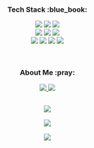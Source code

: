 <h3 align="center">
  Tech Stack :blue_book:
</h3>
<p align="center">
  <img src = "https://img.shields.io/badge/Java-ED8B00?style=for-the-badge&logo=openjdk&logoColor=white">
  <img src = "https://img.shields.io/badge/Python-3776AB?style=for-the-badge&logo=python&logoColor=white">
  <img src = "https://img.shields.io/badge/JavaScript-F7DF1E?style=for-the-badge&logo=JavaScript&logoColor=white">
  <br>
  <img src = "https://img.shields.io/badge/SpringBoot-6DB33F?style=for-the-badge&logo=Spring&logoColor=white">
  <img src = "https://img.shields.io/badge/React-20232A?style=for-the-badge&logo=react&logoColor=61DAFB">
  <img src = "https://img.shields.io/badge/Django-092E20?style=for-the-badge&logo=django&logoColor=white">
  <br>
  <img src = "https://img.shields.io/badge/MySQL-00000F?style=for-the-badge&logo=mysql&logoColor=white">
  <img src = "https://img.shields.io/badge/MongoDB-4EA94B?style=for-the-badge&logo=mongodb&logoColor=white">
  <img src = "https://img.shields.io/badge/docker-%230db7ed.svg?style=for-the-badge&logo=docker&logoColor=white">
  <img src = "https://img.shields.io/badge/AWS-%23FF9900.svg?style=for-the-badge&logo=amazon-aws&logoColor=white">
</p>
<br>
<h3 align="center">
  About Me :pray:
</h3>
<p align="center">
  <a href="https://velog.io/@egaeng09">
    <img src="https://img.shields.io/badge/Velog-20C997?style=for-the-badge&logo=Velog&logoColor=white">
  </a>
  <a href="mailto:egaeng09@gmail.com">
    <img src="https://img.shields.io/badge/Gmail-d14836?style=for-the-badge&logo=Gmail&logoColor=white">
  </a>
</p>
<br>
<div align="center">
  <img src = "https://github-readme-stats.vercel.app/api/top-langs/?username=egaeng09&hide_progress=true">
</div>
<br>
<div align="center">
  <img src = "https://github-readme-stats.vercel.app/api?username=egaeng09">
</div>
<br>
<div align="center">
  <img src = "https://streak-stats.demolab.com?user=egaeng09&mode=weekly">
</div>
<br>
